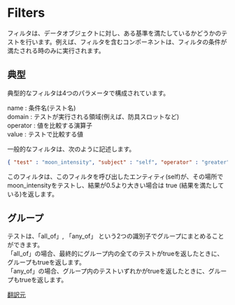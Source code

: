 # Filters
フィルタは、データオブジェクトに対し、ある基準を満たしているかどうかのテストを行います。例えば、フィルタを含むコンポーネントは、フィルタの条件が満たされる時のみに実行されます。

## 典型
典型的なフィルタは4つのパラメータで構成されています。  

name : 条件名(テスト名)  
domain : テストが実行される領域(例えば、防具スロットなど)  
operator : 値を比較する演算子  
value : テストで比較する値  

一般的なフィルタは、次のように記述します。  

```json
{ "test" : "moon_intensity", "subject" : "self", "operator" : "greater", "value" : "0.5" }
```

このフィルタは、このフィルタを呼び出したエンティティ(self)が、その場所でmoon_intensityをテストし、結果が0.5より大きい場合は true (結果を満たしている)を返します。

## グループ
テストは、「all_of」, 「any_of」 という2つの識別子でグループにまとめることができます。  
「all_of」の場合、最終的にグループ内の全てのテストがtrueを返したときに、グループもtrueを返します。  
「any_of」の場合、グループ内のテストいずれかがtrueを返したときに、グループもtrueを返します。

[翻訳元](https://minecraft.gamepedia.com/Bedrock_Edition_entity_components_documentation#Filters)